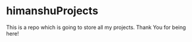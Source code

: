 # himanshuProjects
This is a repo which is going to store all my projects. Thank You for being here!

